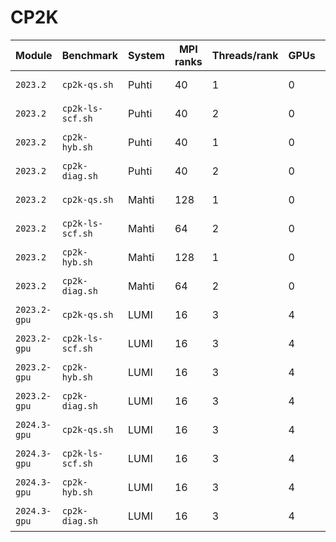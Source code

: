 # CP2K

| Module       | Benchmark        | System | MPI ranks | Threads/rank | GPUs | Elapsed time (s) | Date       |
|--------------|------------------|--------|-----------|--------------|------|------------------|------------|
| `2023.2`     | `cp2k-qs.sh`     | Puhti  | 40        | 1            | 0    | 486.031          | 2023-09-06 |
| `2023.2`     | `cp2k-ls-scf.sh` | Puhti  | 40        | 2            | 0    | 629.236          | 2023-09-06 |
| `2023.2`     | `cp2k-hyb.sh`    | Puhti  | 40        | 1            | 0    | 723.141          | 2023-09-06 |
| `2023.2`     | `cp2k-diag.sh`   | Puhti  | 40        | 2            | 0    | 378.897          | 2023-09-06 |
| `2023.2`     | `cp2k-qs.sh`     | Mahti  | 128       | 1            | 0    | 202.267          | 2023-09-14 |
| `2023.2`     | `cp2k-ls-scf.sh` | Mahti  | 64        | 2            | 0    | 584.792          | 2023-09-14 |
| `2023.2`     | `cp2k-hyb.sh`    | Mahti  | 128       | 1            | 0    | 187.602          | 2023-09-14 |
| `2023.2`     | `cp2k-diag.sh`   | Mahti  | 64        | 2            | 0    | 245.660          | 2023-09-14 |
| `2023.2-gpu` | `cp2k-qs.sh`     | LUMI   | 16        | 3            | 4    | 273.108          | 2023-09-18 |
| `2023.2-gpu` | `cp2k-ls-scf.sh` | LUMI   | 16        | 3            | 4    | 350.200          | 2023-09-18 |
| `2023.2-gpu` | `cp2k-hyb.sh`    | LUMI   | 16        | 3            | 4    | 362.250          | 2023-09-18 |
| `2023.2-gpu` | `cp2k-diag.sh`   | LUMI   | 16        | 3            | 4    | 387.045          | 2023-09-18 |
| `2024.3-gpu` | `cp2k-qs.sh`     | LUMI   | 16        | 3            | 4    | 183.155          | 2024-09-23 |
| `2024.3-gpu` | `cp2k-ls-scf.sh` | LUMI   | 16        | 3            | 4    | 400.140          | 2024-09-23 |
| `2024.3-gpu` | `cp2k-hyb.sh`    | LUMI   | 16        | 3            | 4    | 645.322          | 2024-09-23 |
| `2024.3-gpu` | `cp2k-diag.sh`   | LUMI   | 16        | 3            | 4    | 314.083          | 2024-09-23 |
